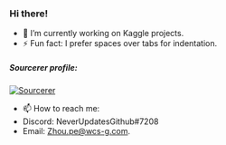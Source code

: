 ### Hi there!
- 🔭 I’m currently working on Kaggle projects.
- ⚡ Fun fact: I prefer spaces over tabs for indentation.

##### Sourcerer profile:
<a href="https://sourcerer.io/wz-ml"><img src="https://sourcerer.io/icons/logo-sharing.svg" alt="Sourcerer"></a>
<a href="https://sourcerer.io/wz-ml"><img src="https://img.shields.io/badge/Python-37%20commits-orange.svg" alt=""></a>

- 📫 How to reach me: 
- Discord: NeverUpdatesGithub#7208
- Email: <a href = "zhou.pe@wcs-g.com? subject = Contact&body = Message">
Zhou.pe@wcs-g.com.
</a>
<!--
**wz-ml/wz-ml** is a ✨ _special_ ✨ repository because its `README.md` (this file) appears on your GitHub profile.
<a href="https://sourcerer.io/wz-ml"><img src="https://sourcerer.io/icons/logo-sharing.svg"height="48px" alt="Sourcerer"></a>
Here are some ideas to get you started:

- 🔭 I’m currently working on ...
- 🌱 I’m currently learning ...
- 👯 I’m looking to collaborate on ...
- 🤔 I’m looking for help with ...
- 💬 Ask me about ...
- 📫 How to reach me: ...
- 😄 Pronouns: ...
- ⚡ Fun fact: ...
-->
